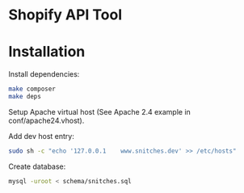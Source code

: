 Shopify API Tool
================


Installation
============

Install dependencies:

```bash
make composer
make deps
```

Setup Apache virtual host (See Apache 2.4 example in conf/apache24.vhost).

Add dev host entry:

```bash
sudo sh -c "echo '127.0.0.1    www.snitches.dev' >> /etc/hosts"
```

Create database:

```bash
mysql -uroot < schema/snitches.sql
```
